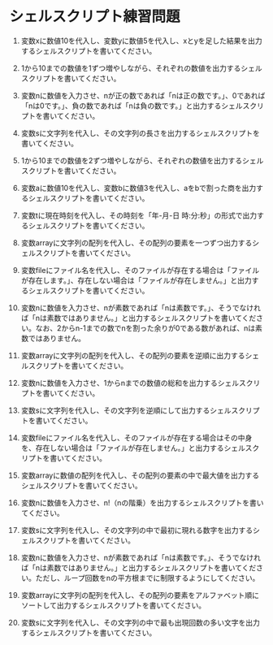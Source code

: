 # シェルスクリプト練習問題

1. 変数xに数値10を代入し、変数yに数値5を代入し、xとyを足した結果を出力するシェルスクリプトを書いてください。
2. 1から10までの数値を1ずつ増やしながら、それぞれの数値を出力するシェルスクリプトを書いてください。
3. 変数nに数値を入力させ、nが正の数であれば「nは正の数です。」、0であれば「nは0です。」、負の数であれば「nは負の数です。」と出力するシェルスクリプトを書いてください。
4. 変数sに文字列を代入し、その文字列の長さを出力するシェルスクリプトを書いてください。
5. 1から10までの数値を2ずつ増やしながら、それぞれの数値を出力するシェルスクリプトを書いてください。
6. 変数aに数値10を代入し、変数bに数値3を代入し、aをbで割った商を出力するシェルスクリプトを書いてください。
7. 変数tに現在時刻を代入し、その時刻を「年-月-日 時:分:秒」の形式で出力するシェルスクリプトを書いてください。
8. 変数arrayに文字列の配列を代入し、その配列の要素を一つずつ出力するシェルスクリプトを書いてください。
9. 変数fileにファイル名を代入し、そのファイルが存在する場合は「ファイルが存在します。」、存在しない場合は「ファイルが存在しません。」と出力するシェルスクリプトを書いてください。
10. 変数nに数値を入力させ、nが素数であれば「nは素数です。」、そうでなければ「nは素数ではありません。」と出力するシェルスクリプトを書いてください。なお、2からn-1までの数でnを割った余りが0である数があれば、nは素数ではありません。

11. 変数arrayに文字列の配列を代入し、その配列の要素を逆順に出力するシェルスクリプトを書いてください。

1. 変数nに数値を入力させ、1からnまでの数値の総和を出力するシェルスクリプトを書いてください。

1. 変数sに文字列を代入し、その文字列を逆順にして出力するシェルスクリプトを書いてください。

1. 変数fileにファイル名を代入し、そのファイルが存在する場合はその中身を、存在しない場合は「ファイルが存在しません。」と出力するシェルスクリプトを書いてください。

1. 変数arrayに数値の配列を代入し、その配列の要素の中で最大値を出力するシェルスクリプトを書いてください。

1. 変数nに数値を入力させ、n!（nの階乗）を出力するシェルスクリプトを書いてください。

1. 変数sに文字列を代入し、その文字列の中で最初に現れる数字を出力するシェルスクリプトを書いてください。

1. 変数nに数値を入力させ、nが素数であれば「nは素数です。」、そうでなければ「nは素数ではありません。」と出力するシェルスクリプトを書いてください。ただし、ループ回数をnの平方根までに制限するようにしてください。

1. 変数arrayに文字列の配列を代入し、その配列の要素をアルファベット順にソートして出力するシェルスクリプトを書いてください。

1. 変数sに文字列を代入し、その文字列の中で最も出現回数の多い文字を出力するシェルスクリプトを書いてください。